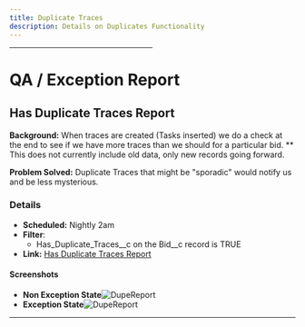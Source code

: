 ```yaml
---
title: Duplicate Traces
description: Details on Duplicates Functionality
---
```


<hr width="50%">

# QA / Exception Report
## Has Duplicate Traces Report
**Background:** When traces are created (Tasks inserted) we do a check at the end to see if we have more traces than we should for a particular bid.  ** This does not currently include old data, only new records going forward.

**Problem Solved:** Duplicate Traces that might be "sporadic" would notify us and be less mysterious. 
### Details
  * **Scheduled:**  Nightly 2am
  * **Filter**: 
    * Has_Duplicate_Traces__c on the Bid__c record is TRUE
  * **Link:** [Has Duplicate Traces Report](https://roadrebel.lightning.force.com/lightning/r/Report/00O3w000005zJHzEAM/edit)

#### Screenshots 
  * **Non Exception State**![DupeReport](https://claytonboss7.github.io/voyajerwiki/assets/img/ExceptionDupeTraces.jpg)
  * **Exception State**![DupeReport](https://claytonboss7.github.io/voyajerwiki/assets/img/exception_report_not_empty.jpg)

<hr>